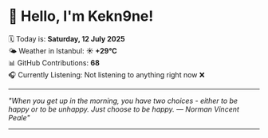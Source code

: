 # 👋 Hello, I'm Kekn9ne!

🗓️ Today is: **Saturday, 12 July 2025**  
🌤️ Weather in Istanbul: **☀️   +29°C**  
📊 GitHub Contributions: **68**  
🎧 Currently Listening: Not listening to anything right now ❌

---

_"When you get up in the morning, you have two choices - either to be happy or to be unhappy. Just choose to be happy. — *Norman Vincent Peale*"_

---
